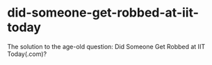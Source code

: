 # did-someone-get-robbed-at-iit-today
The solution to the age-old question: Did Someone Get Robbed at IIT Today(.com)? 

